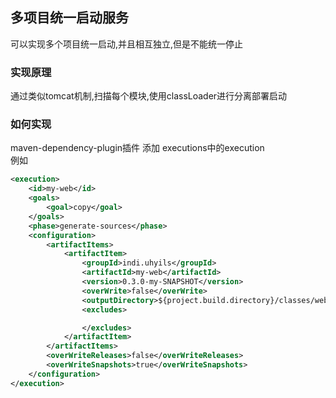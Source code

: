## 多项目统一启动服务
可以实现多个项目统一启动,并且相互独立,但是不能统一停止

### 实现原理
通过类似tomcat机制,扫描每个模块,使用classLoader进行分离部署启动

### 如何实现

maven-dependency-plugin插件 添加 executions中的execution  
例如
```xml
<execution>
    <id>my-web</id>
    <goals>
        <goal>copy</goal>
    </goals>
    <phase>generate-sources</phase>
    <configuration>
        <artifactItems>
            <artifactItem>
                <groupId>indi.uhyils</groupId>
                <artifactId>my-web</artifactId>
                <version>0.3.0-my-SNAPSHOT</version>
                <overWrite>false</overWrite>
                <outputDirectory>${project.build.directory}/classes/webapp/my-web</outputDirectory>
                <excludes>

                </excludes>
            </artifactItem>
        </artifactItems>
        <overWriteReleases>false</overWriteReleases>
        <overWriteSnapshots>true</overWriteSnapshots>
    </configuration>
</execution>
```

